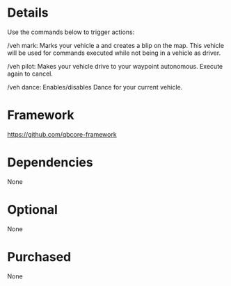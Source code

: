 # Details

Use the commands below to trigger actions: 

/veh mark: Marks your vehicle a and creates a blip on the map. This vehicle will be used for commands executed while not being in a vehicle as driver.

/veh pilot: Makes your vehicle drive to your waypoint autonomous. Execute again to cancel.

/veh dance: Enables/disables  Dance for your current vehicle.

# Framework
https://github.com/qbcore-framework

# Dependencies

None

# Optional

None

# Purchased

None


